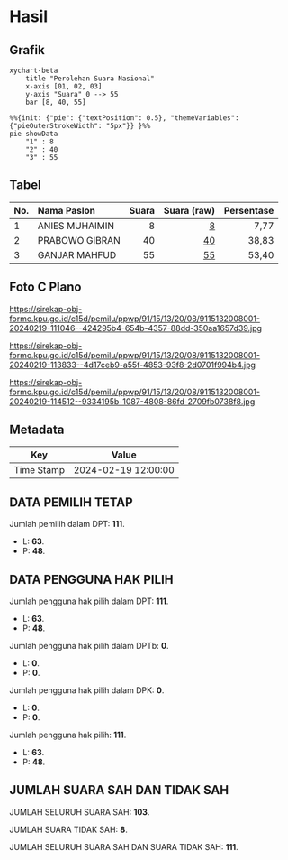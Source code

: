 # Hasil

## Grafik

```mermaid
xychart-beta
    title "Perolehan Suara Nasional"
    x-axis [01, 02, 03]
    y-axis "Suara" 0 --> 55
    bar [8, 40, 55]
```

```mermaid
%%{init: {"pie": {"textPosition": 0.5}, "themeVariables": {"pieOuterStrokeWidth": "5px"}} }%%
pie showData
    "1" : 8
    "2" : 40
    "3" : 55
```

## Tabel

| No. | Nama Paslon    | Suara | Suara (raw) | Persentase |
|:--- |:-------------- | -----:| -----------:| ----------:|
| 1   | ANIES MUHAIMIN | 8     | [8][p-1]    | 7,77       |
| 2   | PRABOWO GIBRAN | 40    | [40][p-2]   | 38,83      |
| 3   | GANJAR MAHFUD  | 55    | [55][p-3]   | 53,40      |


[p-1]: https://github.com/gigit-pemilu/pemilu-2024/blob/main/pilpres/hitung-suara/sub/91-papua/sub/15-waropen/sub/13-demba/sub/2008-demba/sub/001-tps/sub/paslon-1.txt
[p-2]: https://github.com/gigit-pemilu/pemilu-2024/blob/main/pilpres/hitung-suara/sub/91-papua/sub/15-waropen/sub/13-demba/sub/2008-demba/sub/001-tps/sub/paslon-2.txt
[p-3]: https://github.com/gigit-pemilu/pemilu-2024/blob/main/pilpres/hitung-suara/sub/91-papua/sub/15-waropen/sub/13-demba/sub/2008-demba/sub/001-tps/sub/paslon-3.txt

## Foto C Plano

https://sirekap-obj-formc.kpu.go.id/c15d/pemilu/ppwp/91/15/13/20/08/9115132008001-20240219-111046--424295b4-654b-4357-88dd-350aa1657d39.jpg

https://sirekap-obj-formc.kpu.go.id/c15d/pemilu/ppwp/91/15/13/20/08/9115132008001-20240219-113833--4d17ceb9-a55f-4853-93f8-2d0701f994b4.jpg

https://sirekap-obj-formc.kpu.go.id/c15d/pemilu/ppwp/91/15/13/20/08/9115132008001-20240219-114512--9334195b-1087-4808-86fd-2709fb0738f8.jpg


## Metadata

| Key        | Value               |
| ---------- | ------------------- |
| Time Stamp | 2024-02-19 12:00:00 |


## DATA PEMILIH TETAP

Jumlah pemilih dalam DPT: **111**.
 * L: **63**.
 * P: **48**.

## DATA PENGGUNA HAK PILIH

Jumlah pengguna hak pilih dalam DPT: **111**.
 * L: **63**.
 * P: **48**.

Jumlah pengguna hak pilih dalam DPTb: **0**.
 * L: **0**.
 * P: **0**.

Jumlah pengguna hak pilih dalam DPK: **0**.
 * L: **0**.
 * P: **0**.

Jumlah pengguna hak pilih: **111**.
 * L: **63**.
 * P: **48**.

## JUMLAH SUARA SAH DAN TIDAK SAH

JUMLAH SELURUH SUARA SAH: **103**.

JUMLAH SUARA TIDAK SAH: **8**.

JUMLAH SELURUH SUARA SAH DAN SUARA TIDAK SAH: **111**.


